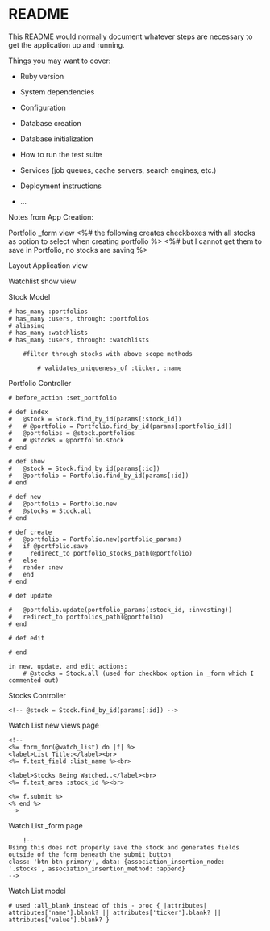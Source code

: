 # README

This README would normally document whatever steps are necessary to get the
application up and running.

Things you may want to cover:

* Ruby version

* System dependencies

* Configuration

* Database creation

* Database initialization

* How to run the test suite

* Services (job queues, cache servers, search engines, etc.)

* Deployment instructions

* ...


Notes from App Creation:

Portfolio _form view
    <%# the following creates checkboxes with all stocks as option to select when creating portfolio %>
    <%# but I cannot get them to save in Portfolio, no stocks are saving %>
    <!--
      <%= f.label :stock_id %> <br>
      <%= f.collection_check_boxes(:stock_id, @stocks, :id, :name) do |cb| %>
        <div class="collection-check-box">
          <%= cb.label %>
          <%= cb.check_box %>
        </div>
      <% end %>
    -->

Layout Application view
      <!--
      <ul>
        <li><%= link_to "home", root_path %></li>
          <% if user_signed_in? %>
            <li><%= link_to "portfolio", portfolios_path %></li>
            <li><%= link_to "watch lists", watch_lists_path %></li>
            <li><%= button_to "logout", destroy_user_session_path, method: "delete" %></li>
          <% else %>
            <li><%= link_to "login", new_user_session_path %></li>
            <li><%= link_to "signup", new_user_registration_path %></li>
          <% end %>
      </ul>
    -->

Watchlist show view
        <!-- 
        <li><%= button_to "Delete", watch_list_stock_path(s), method: :delete, data: { confirm: "Are you sure?" } %></li>
        -->

Stock Model

    # has_many :portfolios
    # has_many :users, through: :portfolios
    # aliasing
    # has_many :watchlists
    # has_many :users, through: :watchlists

        #filter through stocks with above scope methods

            # validates_uniqueness_of :ticker, :name

Portfolio Controller

	# before_action :set_portfolio

	# def index
	# 	@stock = Stock.find_by_id(params[:stock_id])
	# 	# @portfolio = Portfolio.find_by_id(params[:portfolio_id])
	# 	@portfolios = @stock.portfolios
	# 	# @stocks = @portfolio.stock
	# end

	# def show
	# 	@stock = Stock.find_by_id(params[:id])
	# 	@portfolio = Portfolio.find_by_id(params[:id])
	# end

	# def new
	# 	@portfolio = Portfolio.new
	# 	@stocks = Stock.all
	# end

	# def create
	#   @portfolio = Portfolio.new(portfolio_params)
	#   if @portfolio.save
	# 	  redirect_to portfolio_stocks_path(@portfolio)
	#   else
	# 	render :new
	#   end
	# end

	# def update
	  
	#   @portfolio.update(portfolio_params(:stock_id, :investing))
	#   redirect_to portfolios_path(@portfolio)
	# end

	# def edit
	  
	# end

    in new, update, and edit actions:
        # @stocks = Stock.all (used for checkbox option in _form which I commented out)

Stocks Controller

    <!-- @stock = Stock.find_by_id(params[:id]) -->

Watch List new views page

    <!--
    <%= form_for(@watch_list) do |f| %>
    <label>List Title:</label><br>
    <%= f.text_field :list_name %><br>

    <label>Stocks Being Watched..</label><br>
    <%= f.text_area :stock_id %><br>

    <%= f.submit %>
    <% end %>
    -->

Watch List _form page

   <!--
            <%= fields_for(stocks_url) do |s|%>
                <%= s.label :name, "Company Name:" %>
                <%= s.text_field :name %><br>
                <%= s.label :ticker, "Symbol:" %>
                <%= s.text_field :ticker %><br>
                <%= s.label :value, "$" %>
                <%= s.number_field :value, step: 0.01 %><br>
            <% end%>
            
        <body class='stocks'> 
        -->

        !--
    Using this does not properly save the stock and generates fields outside of the form beneath the submit button
    class: 'btn btn-primary', data: {association_insertion_node: '.stocks', association_insertion_method: :append}
    -->

Watch List model

    # used :all_blank instead of this - proc { |attributes| attributes['name'].blank? || attributes['ticker'].blank? || attributes['value'].blank? }

